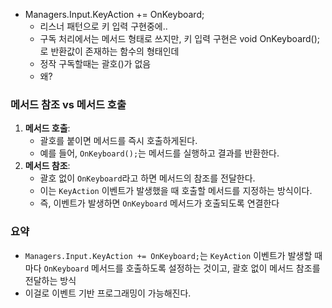 - Managers.Input.KeyAction += OnKeyboard;
	- 리스너 패턴으로 키 입력 구현중에..
	- 구독 처리에서는 메서드 형태로 쓰지만, 키 입력 구현은 void OnKeyboard(); 로 반환값이 존재하는 함수의 형태인데
	- 정작 구독할때는 괄호()가 없음
	- 왜?

### 메서드 참조 vs 메서드 호출
1. **메서드 호출**:
    - 괄호를 붙이면 메서드를 즉시 호출하게된다.
    - 예를 들어, `OnKeyboard();`는 메서드를 실행하고 결과를 반환한다.
1. **메서드 참조**:
    - 괄호 없이 `OnKeyboard`라고 하면 메서드의 참조를 전달한다.
    - 이는 `KeyAction` 이벤트가 발생했을 때 호출할 메서드를 지정하는 방식이다.
    - 즉, 이벤트가 발생하면 `OnKeyboard` 메서드가 호출되도록 연결한다
### 요약
- `Managers.Input.KeyAction += OnKeyboard;`는 `KeyAction` 이벤트가 발생할 때마다 `OnKeyboard` 메서드를 호출하도록 설정하는 것이고, 괄호 없이 메서드 참조를 전달하는 방식
- 이걸로 이벤트 기반 프로그래밍이 가능해진다.